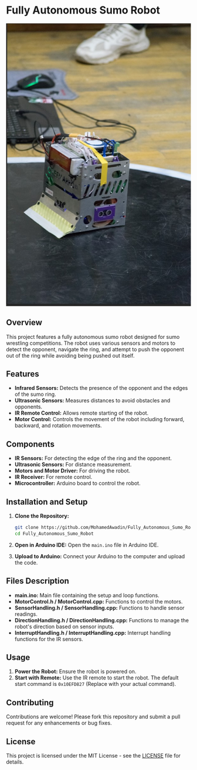 # Fully Autonomous Sumo Robot
![Sumo Robot](images/sumo_robot.jpg)
## Overview
This project features a fully autonomous sumo robot designed for sumo wrestling competitions. The robot uses various sensors and motors to detect the opponent, navigate the ring, and attempt to push the opponent out of the ring while avoiding being pushed out itself.

## Features
- **Infrared Sensors:** Detects the presence of the opponent and the edges of the sumo ring.
- **Ultrasonic Sensors:** Measures distances to avoid obstacles and opponents.
- **IR Remote Control:** Allows remote starting of the robot.
- **Motor Control:** Controls the movement of the robot including forward, backward, and rotation movements.

## Components
- **IR Sensors:** For detecting the edge of the ring and the opponent.
- **Ultrasonic Sensors:** For distance measurement.
- **Motors and Motor Driver:** For driving the robot.
- **IR Receiver:** For remote control.
- **Microcontroller:** Arduino board to control the robot.

## Installation and Setup
1. **Clone the Repository:**
   ```sh
   git clone https://github.com/MohamedAwadin/Fully_Autonomous_Sumo_Robot.git
   cd Fully_Autonomous_Sumo_Robot
   ```
2. **Open in Arduino IDE:**
   Open the `main.ino` file in Arduino IDE.

3. **Upload to Arduino:**
   Connect your Arduino to the computer and upload the code.

## Files Description
- **main.ino:** Main file containing the setup and loop functions.
- **MotorControl.h / MotorControl.cpp:** Functions to control the motors.
- **SensorHandling.h / SensorHandling.cpp:** Functions to handle sensor readings.
- **DirectionHandling.h / DirectionHandling.cpp:** Functions to manage the robot's direction based on sensor inputs.
- **InterruptHandling.h / InterruptHandling.cpp:** Interrupt handling functions for the IR sensors.

## Usage
1. **Power the Robot:**
   Ensure the robot is powered on.
2. **Start with Remote:**
   Use the IR remote to start the robot. The default start command is `0x10EFD827` (Replace with your actual command).

## Contributing
Contributions are welcome! Please fork this repository and submit a pull request for any enhancements or bug fixes.

## License
This project is licensed under the MIT License - see the [LICENSE](LICENSE) file for details.
